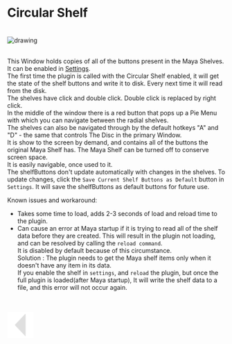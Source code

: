 # Circular Shelf
<br>
<img src="../../media/gif/Circular Shelf demo.gif" alt="drawing" align="center" width="800"/><br><br>


This Window holds copies of all of the buttons present in the Maya Shelves. It can be enabled in [Settings](./settings.md#).<br>
The first time the plugin is called with the Circular Shelf enabled, it will get the state of the shelf buttons and write it to disk. Every next time it will read from the disk.<br>
The shelves have click and double click. Double click is replaced by right click.<br>
In the middle of the window there is a red button that pops up a Pie Menu with which you can navigate between the radial shelves.<br>
The shelves can also be navigated through by the default hotkeys "A" and "D" - the same that controls The Disc in the primary Window.<br>
It is show to the screen by demand, and contains all of the buttons the original Maya Shelf has. The Maya Shelf can be turned off to conserve screen space.<br>
It is easily navigable, once used to it.<br>
The shelfButtons don't update automatically with changes in the shelves. To update changes, click the `Save Current Shelf Buttons as Default` button in `Settings`. It will save the shelfButtons as default buttons for future use.<br>


Known issues and workaround: 
  *  Takes some time to load, adds 2-3 seconds of load and reload time to the plugin.
  *  Can cause an error at Maya startup if it is trying to read all of the shelf data before they are created. This will result in the plugin not loading, and can be resolved by calling the `reload command`.<br>
    It is disabled by default because of this circumstance. <br>
    Solution : The plugin needs to get the Maya shelf items only when it doesn't have any item in its data.<br>
    If you enable the shelf in `settings`, and `reload` the plugin, but once the full plugin is loaded(after Maya startup), It will write the shelf data to a file, and this error will not occur again.

<br>
<br>


<a href="../../v_01_01_00_README.md#circular-shelf">
    <img src="../../media/icons/Arrow_v2_LEFT.png" alt="BackArrow" height="60">
</a>